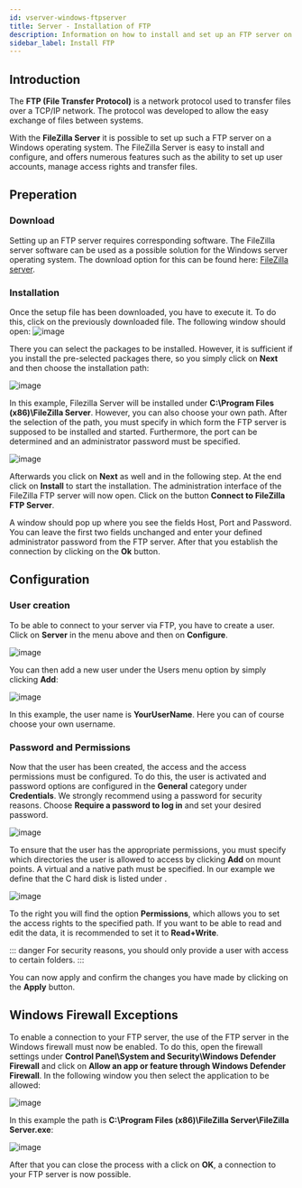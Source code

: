 ```yaml
---
id: vserver-windows-ftpserver
title: Server - Installation of FTP
description: Information on how to install and set up an FTP server on your Windows VPS from ZAP-Hosting - ZAP-Hosting.com documentation
sidebar_label: Install FTP
---
```




## Introduction

The **FTP (File Transfer Protocol)** is a network protocol used to transfer files over a TCP/IP network. The protocol was developed to allow the easy exchange of files between systems. 

With the **FileZilla Server** it is possible to set up such a FTP server on a Windows operating system. The FileZilla Server is easy to install and configure, and offers numerous features such as the ability to set up user accounts, manage access rights and transfer files.



## Preperation

### Download

Setting up an FTP server requires corresponding software. The FileZilla server software can be used as a possible solution for the Windows server operating system. The download option for this can be found here: [FileZilla server](https://filezilla-project.org/download.php?type=server).



### Installation

Once the setup file has been downloaded, you have to execute it. To do this, click on the previously downloaded file. The following window should open: ![image](https://user-images.githubusercontent.com/26007280/190911353-3b3fc815-f7ed-4df8-9303-8d639ff9ff2b.png)



There you can select the packages to be installed. However, it is sufficient if you install the pre-selected packages there, so you simply click on **Next** and then choose the installation path:

![image](https://user-images.githubusercontent.com/26007280/190911361-b3b5fc61-8648-4378-a920-d7faa8118fc3.png)

In this example, Filezilla Server will be installed under **C:\Program Files (x86)\FileZilla Server**. However, you can also choose your own path. After the selection of the path, you must specify in which form the FTP server is supposed to be installed and started. Furthermore, the port can be determined and an administrator password must be specified.



![image](https://user-images.githubusercontent.com/26007280/190911700-52fd9613-70ac-413c-a171-b6d581ddd622.png)

Afterwards you click on **Next** as well and in the following step. At the end click on **Install** to start the installation. The administration interface of the FileZilla FTP server will now open. Click on the button **Connect to FileZilla FTP Server**.

A window should pop up where you see the fields Host, Port and Password. You can leave the first two fields unchanged and enter your defined administrator password from the FTP server. After that you establish the connection by clicking on the **Ok** button.



## Configuration

### User creation

To be able to connect to your server via FTP, you have to create a user. 
Click on **Server** in the menu above and then on **Configure**.

![image](https://user-images.githubusercontent.com/26007280/190913231-5cda42fb-c47a-4b92-a32d-dd3eb1d23b61.png)

You can then add a new user under the Users menu option by simply clicking **Add**:

![image](https://user-images.githubusercontent.com/26007280/190913620-936d4430-51a7-44c9-9023-ad4087c01599.png)

In this example, the user name is **YourUserName**. Here you can of course choose your own username.



### Password and Permissions

Now that the user has been created, the access and the access permissions must be configured. To do this, the user is activated and password options are configured in the **General** category under **Credentials**. We strongly recommend using a password for security reasons. Choose **Require a password to log in** and set your desired password.

![image](https://user-images.githubusercontent.com/26007280/190912515-a4952bc3-b4ce-45e6-ba33-42b358f01074.png)

To ensure that the user has the appropriate permissions, you must specify which directories the user is allowed to access by clicking **Add** on mount points. A virtual and a native path must be specified. In our example we define that the C hard disk is listed under \.

![image](https://user-images.githubusercontent.com/26007280/190912711-90f6c4b6-35de-4339-b2a0-d3aa1d0ed8fd.png)

To the right you will find the option **Permissions**, which allows you to set the access rights to the specified path. If you want to be able to read and edit the data, it is recommended to set it to **Read+Write**.

::: danger
For security reasons, you should only provide a user with access to certain folders.
:::

You can now apply and confirm the changes you have made by clicking on the **Apply** button. 



## Windows Firewall Exceptions 

To enable a connection to your FTP server, the use of the FTP server in the Windows firewall must now be enabled. To do this, open the firewall settings under **Control Panel\System and Security\Windows Defender Firewall** and click on **Allow an app or feature through Windows Defender Firewall**.
In the following window you then select the application to be allowed:

![image](https://user-images.githubusercontent.com/13604413/159173002-024980dd-0d16-40a1-8316-979ceec99e7b.png)

In this example the path is **C:\Program Files (x86)\FileZilla Server\FileZilla Server.exe**:

![image](https://user-images.githubusercontent.com/26007280/190912805-1a972dec-1e60-425a-806f-4c7dad3663dc.png)

After that you can close the process with a click on **OK**, a connection to your FTP server is now possible.
